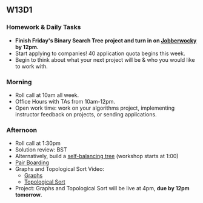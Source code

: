 ## W13D1

### Homework & Daily Tasks

* **Finish Friday's Binary Search Tree project and turn in on [Jobberwocky][Jobberwocky] by 12pm.**
* Start applying to companies!  40 application quota begins this week.
* Begin to think about what your next project will be & who you would like to work with.

### Morning

* Roll call at 10am all week.
* Office Hours with TAs from 10am-12pm.
* Open work time: work on your algorithms project, implementing instructor feedback on projects, or sending applications.

### Afternoon

* Roll call at 1:30pm
* Solution review: BST
* Alternatively, build a [self-balancing tree](https://github.com/appacademy/sf-job-search-curriculum/blob/master/supplemental_problems/red-black-tree.md) (workshop starts at 1:00)
* [Pair Boarding][pair-boarding-index]
* Graphs and Topological Sort Video:
  * [Graphs][graphs-vid]
  * [Topological Sort][topological-vid]
* Project: Graphs and Topological Sort will be live at 4pm, **due by 12pm tomorrow**.


<!-- LINKS -->

<!-- Internal Resources -->
[Jobberwocky]: http://progress.appacademy.io/jobberwocky
[calendar]: https://calendar.google.com/calendar/embed?src=appacademy.io_r61pl5c3vl1vatl28hquvhtf4o%40group.calendar.google.com&ctz=America/Los_Angeles

<!-- Technical Interview Resources -->
[pair-boarding-index]: ../technical-skills/whiteboarding/index.md

<!-- Algorithms Projects & Lectures -->
[graphs-vid]: https://vimeo.com/203562085
[topological-vid]: https://vimeo.com/203906270
